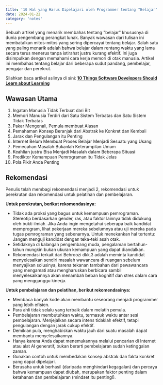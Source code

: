 ```yaml
---
title: '10 Hal yang Harus Dipelajari oleh Programmer tentang "Belajar"'
date: 2024-01-22
category: 'notes'
---
```


Sebuah artikel yang menarik membahas tentang "belajar" khususnya di dunia pengembang perangkat lunak. Banyak wawasan dari tulisan ini membatalkan mitos-mitos yang sering dipercayai tentang belajar. Salah satu yang paling menarik adalah bahwa belajar dalam rentang waktu yang lama secara terus menerus tanpa istirahat justru kurang efektif. Ini juga disimpulkan dengan memahami cara kerja memori di otak manusia. Artikel ini membahas tentang belajar dari beberapa sudut pandang, pembelajar, pengajar dan perekrut.

Silahkan baca artikel aslinya di sini: **[10 Things Software Developers Should Learn about Learning](https://cacm.acm.org/magazines/2024/1/278891-10-things-software-developers-should-learn-about-learning/fulltext)**

## Wawasan Utama
1. Ingatan Manusia Tidak Terbuat dari Bit
2. Memori Manusia Terdiri dari Satu Sistem Terbatas dan Satu Sistem Tidak Terbatas
3. Pakar Mengenali, Pemula membuat Alasan
4. Pemahaman Konsep Beranjak dari Abstrak ke Konkret dan Kembali
5. Jarak dan Pengulangan itu Penting
6. Internet Belum Membuat Proses Belajar Menjadi Sesuatu yang Usang
7. Pemecahan Masalah Bukanlah Keterampilan Umum
8. Keahlian justru Bisa Menjadi Masalah dalam Beberapa Situasi
9. Prediktor Kemampuan Pemrograman itu Tidak Jelas
10. Pola Pikir Anda Penting

## Rekomendasi

Penulis telah membagi rekomendasi menjadi 2, rekomendasi untuk perekrutan dan rekomendasi untuk pelatihan dan pembelajaran.

**Untuk perekrutan, berikut rekomendasinya:**
- Tidak ada proksi yang bagus untuk kemampuan pemrograman. Stereotip berdasarkan gender, ras, atau faktor lainnya tidak didukung oleh bukti ilmiah. Jika Anda ingin mengetahui seberapa baik kandidat memprogram, lihat pekerjaan mereka sebelumnya atau uji mereka pada tugas pemrograman yang sebenarnya. Untuk menekankan hal tertentu: Jangan menguji kandidat dengan teka-teki asah otak.
- Setidaknya di kalangan pengembang muda, pengalaman bertahun-tahun mungkin bukan ukuran kemampuan yang dapat diandalkan.
- Rekomendasi terkait dari Behroozi dkk.3 adalah meminta kandidat menyelesaikan sendiri masalah wawancara di ruangan sebelum menyajikan solusinya, karena tekanan tambahan dari pewawancara yang mengamati atau mengharuskan berbicara sambil menyelesaikannya akan menambah beban kognitif dan stres dalam cara yang mengganggu kinerja.

**Untuk pembelajaran dan pelatihan, berikut rekomendasinya:**
- Membaca banyak kode akan membantu seseorang menjadi programmer yang lebih efisien.
- Para ahli tidak selalu yang terbaik dalam melatih pemula.
- Pembelajaran membutuhkan waktu, termasuk waktu antar sesi pembelajaran. Menjejalkan secara intens tidaklah efektif, tetapi pengulangan dengan jarak cukup efektif.
- Demikian pula, menghabiskan waktu jauh dari suatu masalah dapat membantu menyelesaikannya.
- Hanya karena Anda dapat menemukannya melalui pencarian di Internet atau alat AI generatif, bukan berarti pembelajaran sudah ketinggalan zaman.
- Gunakan contoh untuk membedakan konsep abstrak dan fakta konkret yang dapat dipelajari.
- Berusaha untuk berhasil (daripada menghindari kegagalan) dan percaya bahwa kemampuan dapat diubah, merupakan faktor penting dalam ketahanan dan pembelajaran (mindset itu penting!).